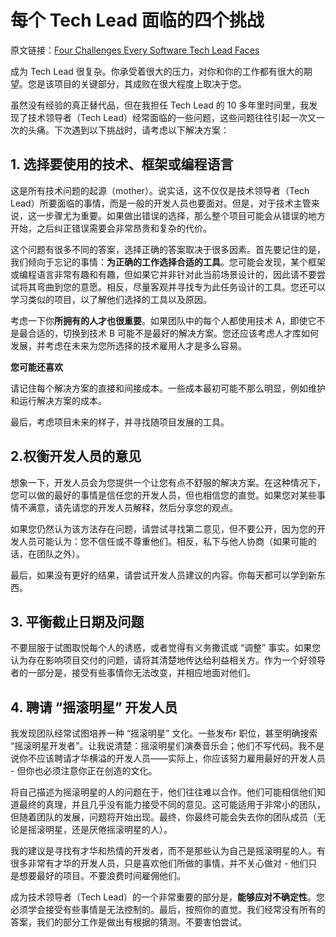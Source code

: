# 每个 Tech Lead 面临的四个挑战

原文链接：[Four Challenges Every Software Tech Lead Faces](https://www.forbes.com/sites/forbestechcouncil/2018/09/28/four-challenges-every-software-tech-lead-faces/)

成为 Tech Lead 很复杂。你承受着很大的压力，对你和你的工作都有很大的期望。您是该项目的关键部分，其成败在很大程度上取决于您。

虽然没有经验的真正替代品，但在我担任 Tech Lead 的 10 多年里时间里，我发现了技术领导者（Tech Lead）经常面临的一些问题，这些问题往往引起一次又一次的头痛。下次遇到以下挑战时，请考虑以下解决方案：

## 1. 选择要使用的技术、框架或编程语言

这是所有技术问题的起源（mother）。说实话，这不仅仅是技术领导者（Tech Lead）所要面临的事情，而是一般的开发人员也要面对。但是，对于技术主管来说，这一步骤尤为重要。如果做出错误的选择，那么整个项目可能会从错误的地方开始，之后纠正错误需要会非常昂贵和复杂的代价。

这个问题有很多不同的答案，选择正确的答案取决于很多因素。首先要记住的是，我们倾向于忘记的事情：**为正确的工作选择合适的工具**。您可能会发现，某个框架或编程语言非常有趣和有趣，但如果它并非针对此当前场景设计的，因此请不要尝试将其弯曲到您的意愿。相反，尽量客观并寻找专为此任务设计的工具。您还可以学习类似的项目，以了解他们选择的工具以及原因。

考虑一下你**所拥有的人才也很重要**。如果团队中的每个人都使用技术 A，即使它不是最合适的，切换到技术 B 可能不是最好的解决方案。您还应该考虑人才库如何发展，并考虑在未来为您所选择的技术雇用人才是多么容易。

**您可能还喜欢**

请记住每个解决方案的直接和间接成本。一些成本最初可能不那么明显，例如维护和运行解决方案的成本。

最后，考虑项目未来的样子，并寻找随项目发展的工具。

## 2.权衡开发人员的意见

想象一下，开发人员会为您提供一个让您有点不舒服的解决方案。在这种情况下，您可以做的最好的事情是信任您的开发人员，但也相信您的直觉。如果您对某些事情不满意，请先请您的开发人员解释，然后分享您的观点。

如果您仍然认为该方法存在问题，请尝试寻找第二意见，但不要公开，因为您的开发人员可能认为：您不信任或不尊重他们。相反，私下与他人协商（如果可能的话，在团队之外）。

最后，如果没有更好的结果，请尝试开发人员建议的内容。你每天都可以学到新东西。

## 3. 平衡截止日期及问题

不要屈服于试图取悦每个人的诱惑，或者觉得有义务撒谎或 “调整” 事实。如果您认为存在影响项目交付的问题，请将其清楚地传达给利益相关方。作为一个好领导者的一部分是，接受有些事情你无法改变，并相应地面对他们。

## 4. 聘请 “摇滚明星” 开发人员

我发现团队经常试图培养一种 “摇滚明星” 文化。一些发布r 职位，甚至明确搜索 “摇滚明星开发者”。让我说清楚：摇滚明星们演奏音乐会；他们不写代码。我不是说你不应该聘请才华横溢的开发人员——实际上，你应该努力雇用最好的开发人员 - 但你也必须注意你正在创造的文化。

将自己描述为摇滚明星的人的问题在于，他们往往难以合作。他们可能相信他们知道最终的真理，并且几乎没有能力接受不同的意见。这可能适用于非常小的团队，但随着团队的发展，问题将开始出现。最终，你最终可能会失去你的团队成员（无论是摇滚明星，还是厌倦摇滚明星的人）。

我的建议是寻找有才华和热情的开发者，而不是那些认为自己是摇滚明星的人。有很多非常有才华的开发人员，只是喜欢他们所做的事情，并不关心做对 - 他们只是想要最好的项目。不要浪费时间雇佣他们。

成为技术领导者（Tech Lead）的一个非常重要的部分是，**能够应对不确定性**。您必须学会接受有些事情是无法控制的。最后，按照你的直觉。我们经常没有所有的答案，我们的部分工作是做出有根据的猜测。不要害怕尝试。

